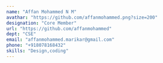 ```yaml
---
name: "Affan Mohammed N M"
avathar: "https://github.com/affanmohammed.png?size=200"
designation: "Core Member"
url: "https://github.com/affanmohammed"
dept: "CSE"
email: "affanmohammed.marikar@gmail.com"
phone: "+918078168432"
skills: "Design,coding"
---
```

